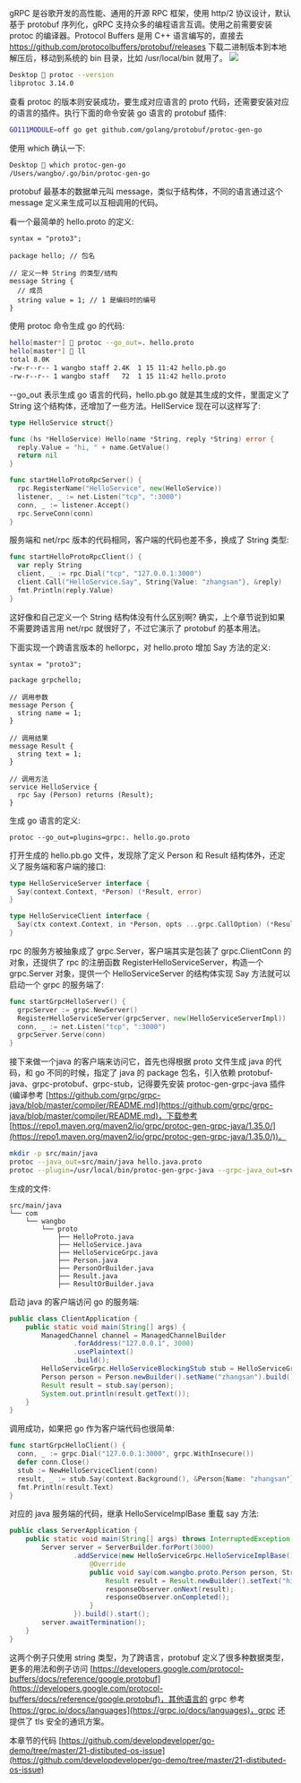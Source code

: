gRPC 是谷歌开发的高性能、通用的开源 RPC 框架，使用 http/2 协议设计，默认基于 protobuf 序列化，gRPC 支持众多的编程语言互调。使用之前需要安装 protoc 的编译器。Protocol Buffers 是用 C++ 语言编写的，直接去 https://github.com/protocolbuffers/protobuf/releases 下载二进制版本到本地解压后，移动到系统的 bin 目录，比如 /usr/local/bin 就用了。
![](https://develop-developer.oss-cn-hangzhou.aliyuncs.com/images/zpjzyiEQgsjfAfscx-Bb9P3tF1tx9j_nnC1j89U7gs.png?x-oss-process=style/txt-water)

```bash
Desktop 🍎 protoc --version
libprotoc 3.14.0
```

查看 protoc 的版本则安装成功，要生成对应语言的 proto 代码，还需要安装对应的语言的插件。执行下面的命令安装 go 语言的 protobuf 插件:

```bash
GO111MODULE=off go get github.com/golang/protobuf/protoc-gen-go
```

使用 which 确认一下:

```bash
Desktop 🍎 which protoc-gen-go
/Users/wangbo/.go/bin/protoc-gen-go
```

protobuf 最基本的数据单元叫 message，类似于结构体，不同的语言通过这个 message 定义来生成可以互相调用的代码。

看一个最简单的 hello.proto 的定义:

```
syntax = "proto3";

package hello; // 包名

// 定义一种 String 的类型/结构
message String {
  // 成员  
  string value = 1; // 1 是编码时的编号
}
```

使用 protoc 命令生成 go 的代码:

```bash
hello[master*] 🍎 protoc --go_out=. hello.proto
hello[master*] 🍎 ll
total 8.0K
-rw-r--r-- 1 wangbo staff 2.4K  1 15 11:42 hello.pb.go
-rw-r--r-- 1 wangbo staff   72  1 15 11:42 hello.proto
```

--go_out 表示生成 go 语言的代码，hello.pb.go 就是其生成的文件，里面定义了 String 这个结构体，还增加了一些方法。HellService 现在可以这样写了:

```go
type HelloService struct{}

func (hs *HelloService) Hello(name *String, reply *String) error {
  reply.Value = "hi, " + name.GetValue()
  return nil
}

func startHelloProtoRpcServer() {
  rpc.RegisterName("HelloService", new(HelloService))
  listener, _ := net.Listen("tcp", ":3000")
  conn, _ := listener.Accept()
  rpc.ServeConn(conn)
}
```

服务端和 net/rpc 版本的代码相同，客户端的代码也差不多，换成了 String 类型:

```go
func startHelloProtoRpcClient() {
  var reply String
  client, _ := rpc.Dial("tcp", "127.0.0.1:3000")
  client.Call("HelloService.Say", String{Value: "zhangsan"}, &reply)
  fmt.Println(reply.Value)
}
```

这好像和自己定义一个 String 结构体没有什么区别啊? 确实，上个章节说到如果不需要跨语言用 net/rpc 就很好了，不过它演示了 protobuf 的基本用法。


下面实现一个跨语言版本的 hellorpc，对  hello.proto 增加 Say 方法的定义:

```
syntax = "proto3";

package grpchello;

// 调用参数 
message Person {    
  string name = 1;
}

// 调用结果
message Result {    
  string text = 1;
}

// 调用方法
service HelloService {    
  rpc Say (Person) returns (Result);
}
```

生成 go 语言的定义:

```
protoc --go_out=plugins=grpc:. hello.go.proto
```

打开生成的 hello.pb.go 文件，发现除了定义 Person 和 Result 结构体外，还定义了服务端和客户端的接口:

```go
type HelloServiceServer interface { 
  Say(context.Context, *Person) (*Result, error)
}

type HelloServiceClient interface { 
  Say(ctx context.Context, in *Person, opts ...grpc.CallOption) (*Result, error)
}
```

rpc 的服务方被抽象成了 grpc.Server，客户端其实是包装了 grpc.ClientConn 的对象，还提供了 rpc 的注册函数 RegisterHelloServiceServer，构造一个 grpc.Server 对象，提供一个 HelloServiceServer 的结构体实现 Say 方法就可以启动一个 grpc 的服务端了:

```go 
func startGrpcHelloServer() { 
  grpcServer := grpc.NewServer() 
  RegisterHelloServiceServer(grpcServer, new(HelloServiceServerImpl)) 
  conn, _ := net.Listen("tcp", ":3000") 
  grpcServer.Serve(conn)
}
```

接下来做一个java 的客户端来访问它，首先也得根据 proto 文件生成 java 的代码，和 go 不同的时候，指定了 java 的 package 包名，引入依赖 protobuf-java、grpc-protobuf、grpc-stub，记得要先安装 protoc-gen-grpc-java 插件(编译参考 [https://github.com/grpc/grpc-java/blob/master/compiler/README.md](https://github.com/grpc/grpc-java/blob/master/compiler/README.md)，下载参考 [https://repo1.maven.org/maven2/io/grpc/protoc-gen-grpc-java/1.35.0/](https://repo1.maven.org/maven2/io/grpc/protoc-gen-grpc-java/1.35.0/))。

```bash
mkdir -p src/main/java
protoc --java_out=src/main/java hello.java.proto
protoc --plugin=/usr/local/bin/protoc-gen-grpc-java --grpc-java_out=src/main/javahello.java.proto
```

生成的文件:

```
src/main/java
└── com
    └── wangbo
        └── proto
            ├── HelloProto.java
            ├── HelloService.java
            ├── HelloServiceGrpc.java
            ├── Person.java
            ├── PersonOrBuilder.java
            ├── Result.java
            ├── ResultOrBuilder.java
```

启动 java 的客户端访问 go 的服务端:

```java
public class ClientApplication {
    public static void main(String[] args) {
        ManagedChannel channel = ManagedChannelBuilder
                .forAddress("127.0.0.1", 3000)
                .usePlaintext()
                .build();
        HelloServiceGrpc.HelloServiceBlockingStub stub = HelloServiceGrpc.newBlockingStub(channel);
        Person person = Person.newBuilder().setName("zhangsan").build();
        Result result = stub.say(person);
        System.out.println(result.getText());
    }
}
```

调用成功，如果把 go 作为客户端代码也很简单:

```go
func startGrpcHelloClient() { 
  conn, _ := grpc.Dial("127.0.0.1:3000", grpc.WithInsecure()) 
  defer conn.Close()
  stub := NewHelloServiceClient(conn) 
  result, _ := stub.Say(context.Background(), &Person{Name: "zhangsan"}, grpc.EmptyCallOption{}) 
  fmt.Println(result.Text)
}
```

对应的 java 服务端的代码，继承 HelloServiceImplBase 重载 say 方法:

```java
public class ServerApplication {
    public static void main(String[] args) throws InterruptedException, IOException {
        Server server = ServerBuilder.forPort(3000)
                .addService(new HelloServiceGrpc.HelloServiceImplBase() {
                    @Override
                    public void say(com.wangbo.proto.Person person, StreamObserver<com.wangbo.proto.Result> responseObserver) {
                        Result result = Result.newBuilder().setText("hi, " + person.getName()).build();
                        responseObserver.onNext(result);
                        responseObserver.onCompleted();
                    }
                }).build().start();
        server.awaitTermination();
    }
}
```

这两个例子只使用 string 类型，为了跨语言，protobuf 定义了很多种数据类型，更多的用法和例子访问 [https://developers.google.com/protocol-buffers/docs/reference/google.protobuf](https://developers.google.com/protocol-buffers/docs/reference/google.protobuf)，其他语言的 grpc 参考 [https://grpc.io/docs/languages](https://grpc.io/docs/languages)，grpc 还提供了 tls 安全的通讯方案。



本章节的代码 [https://github.com/developdeveloper/go-demo/tree/master/21-distibuted-os-issue](https://github.com/developdeveloper/go-demo/tree/master/21-distibuted-os-issue)
